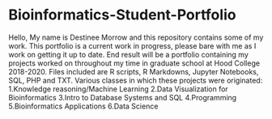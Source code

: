 # Bioinformatics-Student-Portfolio
Hello,
My name is Destinee Morrow and this repository contains some of my work.
This portfolio is a current work in progress, please bare with me as I work on getting it up to date. 
End result will be a portfolio containing my projects worked on throughout my time in graduate school at Hood College 2018-2020.
Files included are R scripts, R Markdowns, Jupyter Notebooks, SQL, PHP and TXT.
Various classes in which these projects were originated:
1.Knowledge reasoning/Machine Learning
2.Data Visualization for Bioinformatics
3.Intro to Database Systems and SQL
4.Programming 
5.Bioinformatics Applications
6.Data Science 

